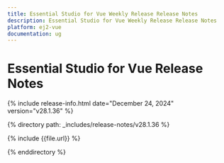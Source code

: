 ```yaml
---
title: Essential Studio for Vue Weekly Release Release Notes  
description: Essential Studio for Vue Weekly Release Release Notes  
platform: ej2-vue
documentation: ug
---
```


# Essential Studio for Vue  Release Notes  

{% include release-info.html date="December 24, 2024"  version="v28.1.36" %}

{% directory path: _includes/release-notes/v28.1.36 %}

{% include {{file.url}} %}

{% enddirectory %}